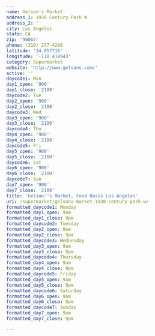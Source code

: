 ```yaml
---
name: Gelson's Market
address_1: 1930 Century Park W
address_2: ''
city: Los Angeles
state: CA
zip: '90067'
phone: (310) 277-4288
latitude: '34.057716'
longitude: '-118.418943'
category: Supermarket
website: 'http://www.gelsons.com/'
active: ''
daycode1: Mon
day1_open: '900'
day1_close: '2100'
daycode2: Tue
day2_open: '900'
day2_close: '2100'
daycode3: Wed
day3_open: '900'
day3_close: '2100'
daycode4: Thu
day4_open: '900'
day4_close: '2100'
daycode5: Fri
day5_open: '900'
day5_close: '2100'
daycode6: Sat
day6_open: '900'
day6_close: '2100'
daycode7: Sun
day7_open: '900'
day7_close: '2100'
title: 'Gelson''s Market, Food Oasis Los Angeles'
uri: /supermarket/gelsons-market-1930-century-park-w/
formatted_daycode1: Monday
formatted_day1_open: 9am
formatted_day1_close: 9pm
formatted_daycode2: Tuesday
formatted_day2_open: 9am
formatted_day2_close: 9pm
formatted_daycode3: Wednesday
formatted_day3_open: 9am
formatted_day3_close: 9pm
formatted_daycode4: Thursday
formatted_day4_open: 9am
formatted_day4_close: 9pm
formatted_daycode5: Friday
formatted_day5_open: 9am
formatted_day5_close: 9pm
formatted_daycode6: Saturday
formatted_day6_open: 9am
formatted_day6_close: 9pm
formatted_daycode7: Sunday
formatted_day7_open: 9am
formatted_day7_close: 9pm

---
```



